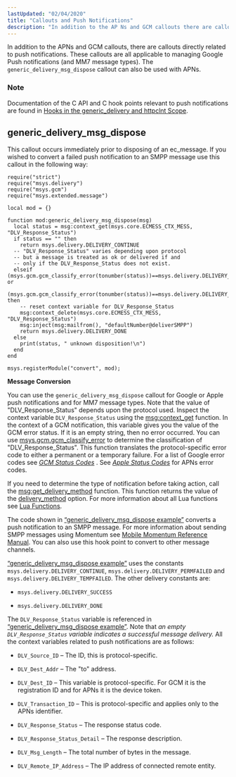 ```yaml
---
lastUpdated: "02/04/2020"
title: "Callouts and Push Notifications"
description: "In addition to the AP Ns and GCM callouts there are callouts directly related to push notifications These callouts are all applicable to managing Google Push notifications and MM 7 message types The generic delivery msg dispose callout can also be used with AP Ns Documentation of the C API..."
---
```



In addition to the APNs and GCM callouts, there are callouts directly related to push notifications. These callouts are all applicable to managing Google Push notifications (and MM7 message types). The `generic_delivery_msg_dispose` callout can also be used with APNs.

### Note

Documentation of the C API and C hook points relevant to push notifications are found in [Hooks in the generic_delivery and httpclnt Scope](/momentum/3/3-api/hooks-generic-delivery).

## <a name="push.generic_delivery_lua.msg_dispose"></a> generic_delivery_msg_dispose

This callout occurs immediately prior to disposing of an ec_message. If you wished to convert a failed push notification to an SMPP message use this callout in the following way:

<a name="push.generic_delivery_lua.msg_dispose.example"></a> 


```
require("strict")
require("msys.delivery")
require("msys.gcm")
require("msys.extended.message")

local mod = {}

function mod:generic_delivery_msg_dispose(msg)
  local status = msg:context_get(msys.core.ECMESS_CTX_MESS, "DLV_Response_Status")
  if status == "" then
    return msys.delivery.DELIVERY_CONTINUE
  -- "DLV_Response_Status" varies depending upon protocol
  -- but a message is treated as ok or delivered if and
  -- only if the DLV_Response_Status does not exist.
  elseif (msys.gcm.gcm_classify_error(tonumber(status))==msys.delivery.DELIVERY_PERMFAILED) or
      (msys.gcm.gcm_classify_error(tonumber(status))==msys.delivery.DELIVERY_TEMPFAILED) then
    -- reset context variable for DLV_Response_Status
    msg:context_delete(msys.core.ECMESS_CTX_MESS, "DLV_Response_Status")
    msg:inject(msg:mailfrom(), "defaultNumber@deliverSMPP")
    return msys.delivery.DELIVERY_DONE
  else 
    print(status, " unknown disposition!\n")
  end
end

msys.registerModule("convert", mod);
```

**Message Conversion**

You can use the `generic_delivery_msg_dispose` callout for Google or Apple push notifications and for MM7 message types. Note that the value of "DLV_Response_Status" depends upon the protocol used. Inspect the context variable `DLV_Response_Status` using the [msg:context_get](/momentum/3/3-reference/3-reference-lua-ref-msg-context-get) function. In the context of a GCM notification, this variable gives you the value of the GCM error status. If it is an empty string, then no error occurred. You can use [msys.gcm.gcm_classify_error](/momentum/3/3-reference/3-reference-lua-ref-msys-gcm-gcm-classify-error) to determine the classification of "DLV_Response_Status". This function translates the protocol-specific error code to either a permanent or a temporary failure. For a list of Google error codes see [*GCM Status Codes*](/momentum/3/3-push/push-gcm-error) . See [*Apple Status Codes*](/momentum/3/3-push/push-apple-error) for APNs error codes.

If you need to determine the type of notification before taking action, call the [msg:get_delivery_method](/momentum/3/3-reference/3-reference-lua-ref-msg-get-delivery-method) function. This function returns the value of the [delivery_method](/momentum/3/3-reference/3-reference-conf-ref-delivery-method) option. For more information about all Lua functions see [Lua Functions](/momentum/3/3-reference/3-reference-lua-summary-table).

The code shown in [“generic_delivery_msg_dispose example”](/momentum/3/3-push/push-generic-delivery-lua#push.generic_delivery_lua.msg_dispose.example) converts a push notification to an SMPP message. For more information about sending SMPP messages using Momentum see [Mobile Momentum Reference Manual](/momentum/mobile/mobile-reference). You can also use this hook point to convert to other message channels.

[“generic_delivery_msg_dispose example”](/momentum/3/3-push/push-generic-delivery-lua#push.generic_delivery_lua.msg_dispose.example) uses the constants `msys.delivery.DELIVERY_CONTINUE`, `msys.delivery.DELIVERY_PERMFAILED` and `msys.delivery.DELIVERY_TEMPFAILED`. The other delivery constants are:

*   `msys.delivery.DELIVERY_SUCCESS`

*   `msys.delivery.DELIVERY_DONE`

The `DLV_Response_Status` variable is referenced in [“generic_delivery_msg_dispose example”](/momentum/3/3-push/push-generic-delivery-lua#push.generic_delivery_lua.msg_dispose.example). Note that *an empty `DLV_Response_Status` variable indicates a successful message delivery.*                                                                               All the context variables related to push notifications are as follows:

*   `DLV_Source_ID` – The ID, this is protocol-specific.

*   `DLV_Dest_Addr` – The "to" address.

*   `DLV_Dest_ID` – This variable is protocol-specific. For GCM it is the registration ID and for APNs it is the device token.

*   `DLV_Transaction_ID` – This is protocol-specific and applies only to the APNs identifier.

*   `DLV_Response_Status` – The response status code.

*   `DLV_Response_Status_Detail` – The response description.

*   `DLV_Msg_Length` – The total number of bytes in the message.

*   `DLV_Remote_IP_Address` – The IP address of connected remote entity.
